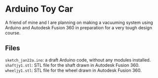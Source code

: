 # Arduino Toy Car
A friend of mine and I are planning on making a vacuuming system using Arduino and Autodesk Fusion 360 in preparation for a very tough design course.

## Files
`sketch_jan22a.ino`: a draft Arduino code, without any modules installed.
`shaftjy1.stl`: STL file for the shaft drawn in Autodesk Fusion 360.
`wheeljy1.stl`: STL file for the wheel drawn in Autodesk Fusion 360.

